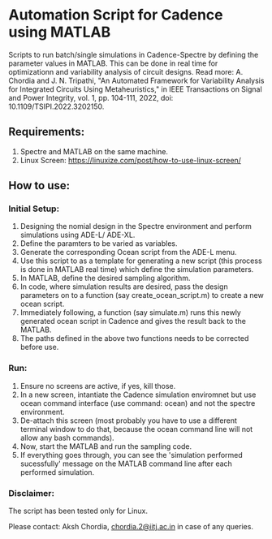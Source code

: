 # Automation Script for Cadence using MATLAB
Scripts to run batch/single simulations in Cadence-Spectre by defining the parameter values in MATLAB. This can be done in real time for optimizationn and variability analysis of circuit designs. Read more: A. Chordia and J. N. Tripathi, "An Automated Framework for Variability Analysis for Integrated Circuits Using Metaheuristics," in IEEE Transactions on Signal and Power Integrity, vol. 1, pp. 104-111, 2022, doi: 10.1109/TSIPI.2022.3202150.

## Requirements:
1. Spectre and MATLAB on the same machine.
2. Linux Screen: https://linuxize.com/post/how-to-use-linux-screen/

## How to use:

### Initial Setup:
1. Designing the nomial design in the Spectre environment and perform simulations using ADE-L/ ADE-XL.
2. Define the paramters to be varied as variables.
3. Generate the corresponding Ocean script from the ADE-L menu.  
4. Use this script to as a template for generating a new script (this process is done in MATLAB real time) which define the simulation parameters.
5. In MATLAB, define the desired sampling algorithm. 
6. In code, where simulation results are desired, pass the design parameters on to a function (say create_ocean_script.m) to create a new ocean script.
7. Immediately following, a function (say simulate.m) runs this newly generated ocean script in Cadence and gives the result back to the MATLAB.
8. The paths defined in the above two functions needs to be corrected before use.

### Run:
1. Ensure no screens are active, if yes, kill those.
2. In a new screen, intantiate the Cadence simulation enviromnet but use ocean command interface (use command: ocean) and not the spectre environment. 
3. De-attach this screen (most probably you have to use a different terminal window to do that, because the ocean command line will not allow any bash commands).
4. Now, start the MATLAB and run the sampling code. 
5. If everything goes through, you can see the 'simulation performed sucessfully' message on the MATLAB command line after each performed simulation.


### Disclaimer:
The script has been tested only for Linux.

Please contact: Aksh Chordia, chordia.2@iitj.ac.in in case of any queries.
